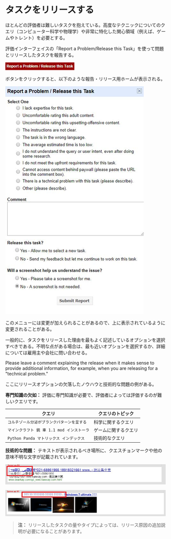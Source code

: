 # タスクをリリースする

ほとんどの評価者は難しいタスクを抱えている。高度なテクニックについてのクエリ（コンピューター科学や物理学）や非常に特化した関心領域（例えば、ゲームやトレント）を必要とする。

評価インターフェイスの「Report a Problem/Release this Task」を使って問題とリリースしたタスクを報告する。

![](../images/img850.jpg)

ボタンをクリックすると、以下のような報告・リリース用ホームが表示される。

![](../images/img851.jpg)

このメニューには変更が加えられることがあるので、上に表示されているように変更されることがある。

一般的に、タスクをリリースした理由を最もよく記述しているオプションを選択すべきである。不明な点がある場合は、最も近いオプションを選択するか、詳細については雇用主や会社に問い合わせる。

Please leave a comment explaining the release when it makes sense to provide additional information, for example, when you are releasing for a "technical problem."

ここにリリースオプションの欠落したノウハウと技術的な問題の例がある。

**専門知識の欠如：** 評価に専門知識が必要で、評価者によっては評価するのが難しいクエリです。

クエリ|クエリのトピック
---|---
`コルチゾール分泌がブランクパターンを呈する`|科学に関するクエリ
`マインクラフト 銃 車 1.1 mod インストーラ`|ゲームに関するクエリ
`Python Panda マトリックス インデックス`|技術的なクエリ

**技術的な問題：** テキストが表示されるべき場所に、クエスチョンマークや他の意味不明な文字が記載されています。

![](../images/img853.jpg)

![](../images/img854.jpg)

> **注：** リリースしたタスクの量やタイプによっては、リリース原因の追加説明が必要になることがあります。
